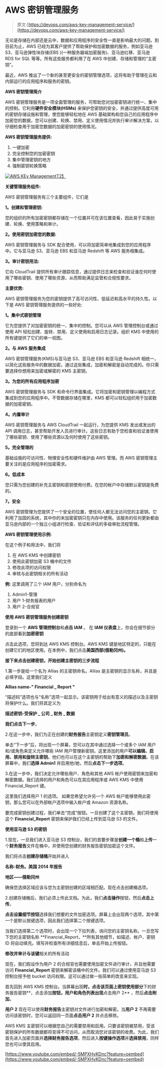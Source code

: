 # AWS 密钥管理服务

> 原文:[https://devops.com/aws-key-management-service/](https://devops.com/aws-key-management-service/)

无论是存储在内部还是云中，数据和应用程序的安全性一直是影响最大的问题。到目前为止，AWS 已经为其客户提供了帮助保护和加密数据的服务，例如亚马逊 S3、亚马逊弹性块存储(EBS )(一种服务器端加密服务)、亚马逊红移、亚马逊 RDS for SQL 等等。所有这些服务都利用了在 AWS 中创建、存储和管理的“主密钥”。

最近，AWS 推出了一个新的甚至更安全的密钥管理选项，这将有助于管理在云和内部运行的应用程序和服务的密钥。

**AWS 密钥管理简介**

AWS 密钥管理服务是一项全面管理的服务，可帮助您对加密密钥进行统一、集中的控制。它利用**硬件安全模块(HSMs)** 来保护您密钥的安全，并通过提供高度可用的密钥存储设施和管理，使您能够轻松地在 AWS 基础架构和您自己的应用程序中加密您的数据，您可以创建、轮换、禁用、定义使用情况并执行审计解决方案，以仔细检查用于加密您数据的加密密钥的使用情况。

**AWS 密钥管理服务提供:**

1.  一键加密
2.  完全控制您的加密密钥
3.  集中管理密钥的地方
4.  强制密钥轮换策略

[![AWS KEy Management](../Images/568bb501c34546cd2df8a52b9d0a019c.png)T2】](https://devops.com/wp-content/uploads/2014/12/AWS-KEy-Management.png)

**关键管理服务组件:**

AWS 密钥管理服务有三个主要组件，它们是

**1。创建和管理密钥:**

您的组织的所有加密密钥都存储在一个位置并可在该位置查看，因此易于实施创建、轮换、使用策略和审计。

**2。使用密钥加密您的数据:**

AWS 密钥管理服务与 SDK 配合使用，可以将加密简单地集成到您的应用程序中。它与亚马逊 S3、亚马逊 EBS 和亚马逊 Redshift 等 AWS 服务相集成。

**3。审计密钥用法:**

它向 CloudTrail 提供所有审计跟踪信息，通过提供日志来检查和验证谁在何时使用了哪些密钥、使用了哪些资源，从而帮助满足监管和合规性要求。

**主要优势:**

AWS 密钥管理服务为您的密钥提供了高可访问性、低延迟和高水平的持久性。以下是 AWS 密钥管理服务提供的一些好处:

**1。集中式密钥管理**

它为您提供了对加密密钥的统一、集中的控制。您可以从 AWS 管理控制台或通过使用 API 轻松创建、旋转、禁用、定义使用和启用日志记录。组织 KMS 中使用的所有键提供了它们的单一视图。

**2。与 AWS 服务集成**

AWS 密钥管理服务(KMS)与亚马逊 S3、亚马逊 EBS 和亚马逊 Redshift 相统一，以简化这些服务中的数据加密。通过这些集成，加密和解密是自动完成的。你只需要选择你想用来加密或解密的 KMS 主密钥。

**3。为您的所有应用程序加密**

AWS 密钥管理服务与 SDK 和命令行界面集成。它将加密和密钥管理以编程方式集成到您的应用程序中。不管数据存储在哪里，KMS 都可以轻松组织用于加密数据的加密密钥。

**4。内置审计**

AWS 密钥管理服务与 AWS CloudTrail 一起运行，为您提供 KMS 发出或发出的 API 调用日志，甚至帮助开发人员进行审计。这些日志有助于您检查和验证谁使用了哪些密钥、使用了哪些资源以及何时使用了这些密钥。

**5。完全管理的**

基础设施的可访问性、物理安全性和硬件维护由 AWS 管理。而 AWS 密钥管理主要关注的是应用程序的加密需求。

**6。低成本**

您只需为您创建的补充主密钥和密钥使用付费。在您的帐户中存储默认密钥是免费的。

**7。安全**

AWS 密钥管理为您提供了一个安全的位置，使任何人都无法访问您的主密钥。它利用了加固的系统，其中你的未加密密钥只在内存中使用。该服务的任何更新都由亚马逊内部的一个独立小组进行检查、验证和评估的多级审批流程管理。

**AWS 密钥管理使用示例:**

在这个例子和用法中，我们将

1.  在 AWS KMS 中创建密钥
2.  使用此密钥加密 S3 桶中的文件
3.  修改此项的访问权限
4.  审核与此密钥相关的所有活动

**例:**
这里调用了三个 IAM 用户，分别命名为

1.  Admin1-管理
2.  用户 1-财务报表的用户
3.  用户 2-合规官

**使用 AWS 密钥管理服务创建密钥**

登录到一个 **AWS 管理控制台**和**点击 IAM** 。
在 **IAM 仪表盘**上，你会在细节部分的底部看到**加密密钥**

点击此选项，您将到达 AWS KMS 控制台。AWS KMS 键是地区特定的，只能在创建它们的地区使用。在本例中，我们点击**美国西部(俄勒冈州)。**

**接下来点击创建密钥，开始创建主密钥的三步流程**

1.第一步是给一个名为 Allias 的主密钥命名。Allias 是主密钥的显示名称，并且是必填字段。这里我们定义

**Allias name-" Financial _ Report "**

“描述码”选项也与“名称”选项一起显示。该密钥用于给出有意义的描述以及主密钥将保护什么。我们将其定义为

**描述密钥-受保护 _ 公司 _ 财务 _ 数据**

**我们点击下一步**。

2.在这一步中，我们为正在创建的**财务报告**主密钥定义**密钥管理员**。

单击“下一步”后，将出现一个屏幕，您可以在其中通过选择一个或多个 IAM 用户和/或角色来定义允许哪些 IAM 用户管理新密钥。这里添加的用户**可以编辑、启用、禁用和旋转主密钥**。他们也可以在这个主密钥的帮助下**加密和解密数据**。在该屏幕中，我们**选择 Admin1** 并启用他/她，然后**点击下一步选项**。

3.在这一步中，我们决定允许哪些用户、角色和其他 AWS 帐户使用密钥来加密和解密数据。我们选择的用户和角色可以在其应用程序或 AWS KMS 中使用 Financial_Report 键。

这里我们选择用户 1 的选项。
如果您希望允许另一个 AWS 帐户能够使用此密钥，那么您可以在外部帐户选项中输入帐户或 Amazon 资源名称。

要完成密钥创建过程，我们单击“完成”按钮。一旦创建了这个主密钥，我们将使用这个 **Financial_Report** 密钥来保护我们已经上传到亚马逊 S3 的文件。

**使用亚马逊 S3 的密钥**

1.现在，一旦我们进入亚马逊 S3 控制台，我们的首要步骤是**创建一个桶**和**上传**一个**财务报告**文件在桶中，并使用您创建的财务报告密钥加密这个文件。

我们将点击**创建存储桶**开始并进入

**名称-财务。美国 2014 年报告**

**地区——俄勒冈州**

确保您选择区域应该与您为主密钥创建的区域相匹配。现在点击创建桶选项。

2.创建存储桶后，我们必须上传此文档。为此，我们**点击操作**按钮，然后**点击上传**。

**点击设置细节按钮**选择我们想要的文件加密选项。屏幕上会出现两个选项，其中第一个是默认按键选项，因此我们选择第二个按键选项。

当我们选择第二个选项时，会出现一个下拉列表，询问您的主密钥名称。一旦您写下您的主密钥名称 **Financial_Report，**所有其他细节，如描述、帐户、密钥 ID 将自动填充。填写并检查所有详细信息后，单击开始上传按钮。

**修改并审计与该键**相关的所有活动

现在，我们假设作为用户 2 的合规官也需要使用加密文件进行审计，并且他需要访问 **Financial_Report** 密钥来解密该桶中的文件。我们可以通过使用亚马逊 S3 控制台授予他 bucket 访问权限。这可以通过做一些简单的改变来实现。

首先回到 AWS KMS 控制台。当屏幕出现**时，点击该页面上密钥使用部分**下的财务报告密钥**，点击添加**按钮，用户和角色列表出现**点击用户 2** ，然后**点击附加**。

**用户 2** 现在可以使用**财务报告**主密钥对文件进行加密和解密。当**用户 2** 不再需要访问该密钥时，您可以返回同一页面**点击用户 2** 并点击移除。

AWS KMS 主密钥可以根据您自己的需要禁用和启用。只要该密钥被禁用，受该密钥保护的所有数据都将变得不可访问，从而取消您对该密钥的收费。为此，我们首先进入加密页面并**选择财务报告选项**，然后进入**按键操作选项**并**选择禁用**，同样您也可以使其启用。

[https://www.youtube.com/embed/-5MPXHvKDnc?feature=oembed](https://www.youtube.com/embed/-5MPXHvKDnc?feature=oembed)